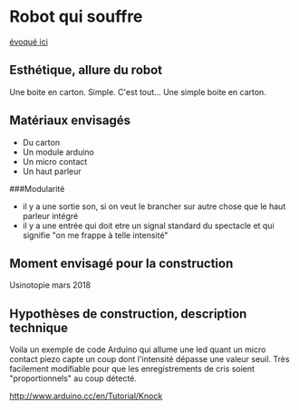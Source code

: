 # Robot qui souffre

[évoqué ici](../textes/anthropomorphisme.md)

## Esthétique, allure du robot

Une boite en carton. Simple.
C'est tout...
Une simple boite en carton.

## Matériaux envisagés

- Du carton
- Un module arduino
- Un micro contact
- Un haut parleur

###Modularité
- il y a une sortie son, si on veut le brancher sur autre chose que le haut parleur intégré
- il y a une entrée qui doit etre un signal standard du spectacle et qui signifie "on me frappe à telle intensité"

## Moment envisagé pour la construction
Usinotopie mars 2018

## Hypothèses de construction, description technique

Voila un exemple de code Arduino qui allume une led quant un micro contact piezo capte un coup dont l'intensité dépasse une valeur seuil. Très facilement modifiable pour que les enregistrements de cris soient "proportionnels" au coup détecté.


   http://www.arduino.cc/en/Tutorial/Knock
